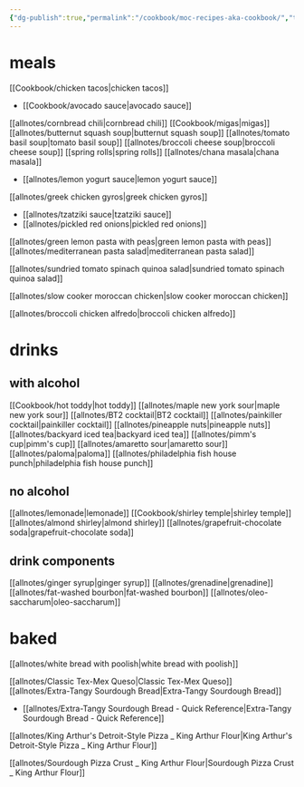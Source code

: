 ```yaml
---
{"dg-publish":true,"permalink":"/cookbook/moc-recipes-aka-cookbook/","title":"Home","tags":["gardenEntry"]}
---
```




# meals
[[Cookbook/chicken tacos\|chicken tacos]]
 - [[Cookbook/avocado sauce\|avocado sauce]]

[[allnotes/cornbread chili\|cornbread chili]]
[[Cookbook/migas\|migas]]
[[allnotes/butternut squash soup\|butternut squash soup]]
[[allnotes/tomato basil soup\|tomato basil soup]]
[[allnotes/broccoli cheese soup\|broccoli cheese soup]]
[[spring rolls\|spring rolls]]
[[allnotes/chana masala\|chana masala]]
 - [[allnotes/lemon yogurt sauce\|lemon yogurt sauce]]

[[allnotes/greek chicken gyros\|greek chicken gyros]]
 - [[allnotes/tzatziki sauce\|tzatziki sauce]]
 - [[allnotes/pickled red onions\|pickled red onions]]

[[allnotes/green lemon pasta with peas\|green lemon pasta with peas]]
[[allnotes/mediterranean pasta salad\|mediterranean pasta salad]]

[[allnotes/sundried tomato spinach quinoa salad\|sundried tomato spinach quinoa salad]]

[[allnotes/slow cooker moroccan chicken\|slow cooker moroccan chicken]]

[[allnotes/broccoli chicken alfredo\|broccoli chicken alfredo]]









# drinks
## with alcohol
[[Cookbook/hot toddy\|hot toddy]]
[[allnotes/maple new york sour\|maple new york sour]]
[[allnotes/BT2 cocktail\|BT2 cocktail]]
[[allnotes/painkiller cocktail\|painkiller cocktail]]
[[allnotes/pineapple nuts\|pineapple nuts]]
[[allnotes/backyard iced tea\|backyard iced tea]]
[[allnotes/pimm's cup\|pimm's cup]]
[[allnotes/amaretto sour\|amaretto sour]]
[[allnotes/paloma\|paloma]]
[[allnotes/philadelphia fish house punch\|philadelphia fish house punch]]


## no alcohol
[[allnotes/lemonade\|lemonade]]
[[Cookbook/shirley temple\|shirley temple]]
[[allnotes/almond shirley\|almond shirley]]
[[allnotes/grapefruit-chocolate soda\|grapefruit-chocolate soda]]

## drink components
[[allnotes/ginger syrup\|ginger syrup]]
[[allnotes/grenadine\|grenadine]]
[[allnotes/fat-washed bourbon\|fat-washed bourbon]]
[[allnotes/oleo-saccharum\|oleo-saccharum]]








# baked

[[allnotes/white bread with poolish\|white bread with poolish]]



[[allnotes/Classic Tex-Mex Queso\|Classic Tex-Mex Queso]]
[[allnotes/Extra-Tangy Sourdough Bread\|Extra-Tangy Sourdough Bread]]
 - [[allnotes/Extra-Tangy Sourdough Bread - Quick Reference\|Extra-Tangy Sourdough Bread - Quick Reference]]
 
 [[allnotes/King Arthur's Detroit-Style Pizza _ King Arthur Flour\|King Arthur's Detroit-Style Pizza _ King Arthur Flour]]
 
 [[allnotes/Sourdough Pizza Crust _ King Arthur Flour\|Sourdough Pizza Crust _ King Arthur Flour]]


 
 